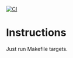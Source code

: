 [![CI](https://github.com/ybettan/MyLinuxConfig/workflows/CI/badge.svg?branch=master)](https://github.com/ybettan/MyLinuxConfig/actions)

# Instructions

Just run Makefile targets.

    
 

